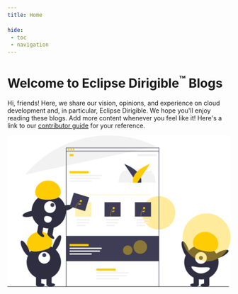 ```yaml
---
title: Home

hide: 
 - toc
 - navigation
---
```



Welcome to Eclipse Dirigible<sup>&trade;</sup> Blogs
===

Hi, friends! Here, we share our vision, opinions, and experience on cloud development and, in particular, Eclipse Dirigible. We hope you'll enjoy reading these blogs. Add more content whenever you feel like it! Here's a link to our [contributor guide](../help/community/#contributor-guide) for your reference.

![Blogs Image](images/blogs.svg)


